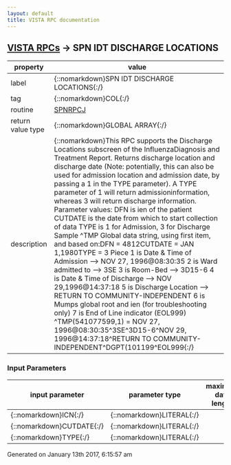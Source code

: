 ```yaml
---
layout: default
title: VISTA RPC documentation
---
```




## [VISTA RPCs](TableOfContent.md) &#8594; SPN IDT DISCHARGE LOCATIONS 

 property | value 
--- | --- 
 label | {::nomarkdown}SPN IDT DISCHARGE LOCATIONS{:/}
 tag | {::nomarkdown}COL{:/}
 routine | [SPNRPCJ](http://code.osehra.org/dox/Routine_SPNRPCJ_source.html)
 return value type | {::nomarkdown}GLOBAL ARRAY{:/}
 description | {::nomarkdown}This RPC supports the Discharge Locations subscreen of the InfluenzaDiagnosis and Treatment Report. Returns discharge location and discharge date (Note: potentially, this can also be used for admission location and admission date, by passing a 1 in the TYPE parameter).  A TYPE parameter of 1 will return admissioninformation, whereas 3 will return discharge information. Parameter values:       DFN is ien of the patient      CUTDATE is the date from which to start collection of data      TYPE is 1 for Admission, 3 for Discharge  Sample ^TMP Global data string, using first item, and based on:DFN     = 4812CUTDATE = JAN 1,1980TYPE    = 3   Piece   1 is Date & Time of Admission --> NOV 27, 1996@08:30:35   2 is Ward admitted to --> 3SE   3 is Room-Bed --> 3D15-6   4 is Date & Time of Discharge --> NOV 29,1996@14:37:18   5 is Discharge Location --> RETURN TO COMMUNITY-INDEPENDENT   6 is Mumps global root and ien (for troubleshooting only)   7 is End of Line indicator (EOL999)  ^TMP(541077599,1) = NOV 27, 1996@08:30:35^3SE^3D15-6^NOV 29, 1996@14:37:18^RETURN TO COMMUNITY-INDEPENDENT^DGPT(101199^EOL999{:/}

### Input Parameters

| input parameter | parameter type | maximum data length | required | description | 
| --- | --- | --- | --- | --- | 
| {::nomarkdown}ICN{:/} | {::nomarkdown}LITERAL{:/} |  |  |  | 
| {::nomarkdown}CUTDATE{:/} | {::nomarkdown}LITERAL{:/} |  |  |  | 
| {::nomarkdown}TYPE{:/} | {::nomarkdown}LITERAL{:/} |  |  |  | 




 Generated on January 13th 2017, 6:15:57 am